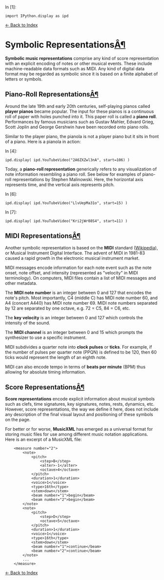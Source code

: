 In \[1\]:

    import IPython.display as ipd

[← Back to Index](index.html)

# Symbolic Representations<a href="#Symbolic-Representations" class="anchor-link">Â¶</a>

**Symbolic music representations** comprise any kind of score representation with an explicit encoding of notes or other musical events. These include machine-readable data formats such as MIDI. Any kind of digital data format may be regarded as symbolic since it is based on a finite alphabet of letters or symbols.

## Piano-Roll Representations<a href="#Piano-Roll-Representations" class="anchor-link">Â¶</a>

Around the late 19th and early 20th centuries, self-playing pianos called **player pianos** became popular. The input for these pianos is a continuous roll of paper with holes punched into it. This paper roll is called a **piano roll**. Performances by famous musicians such as Gustav Mahler, Edvard Grieg, Scott Joplin and George Gershwin have been recorded onto piano rolls.

Similar to the player piano, the pianola is not a player piano but it sits in front of a piano. Here is a pianola in action:

In \[4\]:

    ipd.display( ipd.YouTubeVideo("2A6ZXZwl3nA", start=106) )

Today, a **piano-roll representation** generically refers to any visualization of note information resembling a piano roll. See below for examples of piano-roll representations by Stephen Malinowski. Here, the horizontal axis represents time, and the vertical axis represents pitch.

In \[6\]:

    ipd.display( ipd.YouTubeVideo("LlvUepMa31o", start=15) )

In \[7\]:

    ipd.display( ipd.YouTubeVideo("Kri2jWr08S4", start=11) )

## MIDI Representations<a href="#MIDI-Representations" class="anchor-link">Â¶</a>

Another symbolic representation is based on the **MIDI** standard ([Wikipedia](https://en.wikipedia.org/wiki/MIDI)), or Musical Instrument Digital Interface. The advent of MIDI in 1981-83 caused a rapid growth in the electronic musical instrument market.

MIDI messages encode information for each note event such as the note onset, note offset, and intensity (represented as "velocity" in MIDI terminology). On computers, MIDI files contain a list of MIDI messages and other metadata.

The **MIDI note number** is an integer between 0 and 127 that encodes the note's pitch. Most importantly, C4 (middle C) has MIDI note number 60, and A4 (concert A440) has MIDI note number 69. MIDI note numbers separated by 12 are separated by one octave, e.g. 72 = C5, 84 = C6, etc.

The **key velocity** is an integer between 0 and 127 which controls the intensity of the sound.

The **MIDI channel** is an integer between 0 and 15 which prompts the synthesizer to use a specific instrument.

MIDI subdivides a quarter note into **clock pulses** or **ticks**. For example, if the number of pulses per quarter note (PPQN) is defined to be 120, then 60 ticks would represent the length of an eighth note.

MIDI can also encode tempo in terms of **beats per minute** (BPM) thus allowing for absolute timing information.

## Score Representations<a href="#Score-Representations" class="anchor-link">Â¶</a>

**Score representations** encode explicit information about musical symbols such as clefs, time signatures, key signatures, notes, rests, dynamics, etc. However, score representations, the way we define it here, does not include any description of the final visual layout and positioning of these symbols on the page.

For better or for worse, **MusicXML** has emerged as a universal format for storing music files for use among different music notation applications. Here is an excerpt of a MusicXML file:

        <measure number="2">
            <note>
                <pitch>
                    <step>B</step>
                    <alter>-1</alter>
                    <octave>4</octave>
                </pitch>
                <duration>1</duration>
                <voice>1</voice>
                <type>16th</type>
                <stem>down</stem>
                <beam number="1">begin</beam>
                <beam number="2">begin</beam>
            </note>
            <note>
                <pitch>
                    <step>D</step>
                    <octave>5</octave>
                </pitch>
                <duration>1</duration>
                <voice>1</voice>
                <type>16th</type>
                <stem>down</stem>
                <beam number="1">continue</beam>
                <beam number="2">continue</beam>
            </note>
            ...
        </measure>

[← Back to Index](index.html)
